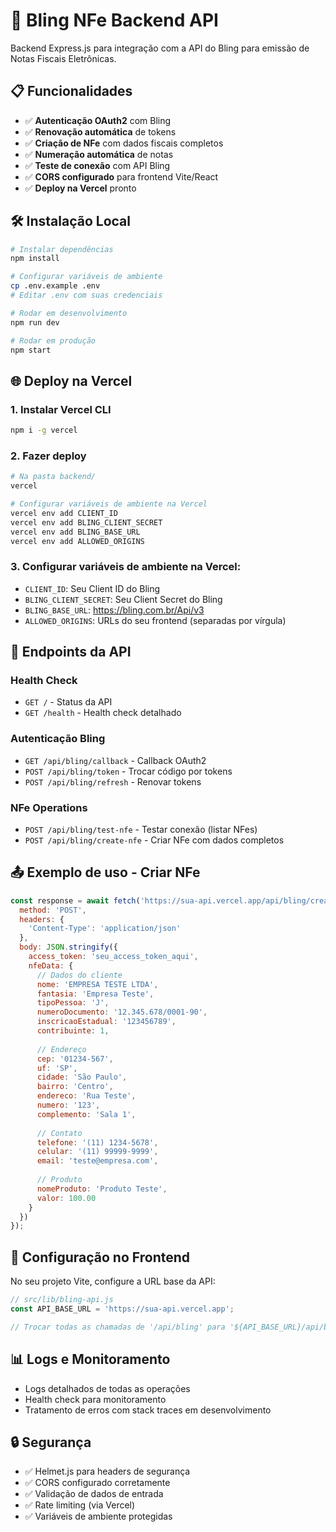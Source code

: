 # 🚀 Bling NFe Backend API

Backend Express.js para integração com a API do Bling para emissão de Notas Fiscais Eletrônicas.

## 📋 Funcionalidades

- ✅ **Autenticação OAuth2** com Bling
- ✅ **Renovação automática** de tokens
- ✅ **Criação de NFe** com dados fiscais completos
- ✅ **Numeração automática** de notas
- ✅ **Teste de conexão** com API Bling
- ✅ **CORS configurado** para frontend Vite/React
- ✅ **Deploy na Vercel** pronto

## 🛠️ Instalação Local

```bash
# Instalar dependências
npm install

# Configurar variáveis de ambiente
cp .env.example .env
# Editar .env com suas credenciais

# Rodar em desenvolvimento
npm run dev

# Rodar em produção
npm start
```

## 🌐 Deploy na Vercel

### 1. Instalar Vercel CLI
```bash
npm i -g vercel
```

### 2. Fazer deploy
```bash
# Na pasta backend/
vercel

# Configurar variáveis de ambiente na Vercel
vercel env add CLIENT_ID
vercel env add BLING_CLIENT_SECRET
vercel env add BLING_BASE_URL
vercel env add ALLOWED_ORIGINS
```

### 3. Configurar variáveis de ambiente na Vercel:
- `CLIENT_ID`: Seu Client ID do Bling
- `BLING_CLIENT_SECRET`: Seu Client Secret do Bling  
- `BLING_BASE_URL`: https://bling.com.br/Api/v3
- `ALLOWED_ORIGINS`: URLs do seu frontend (separadas por vírgula)

## 📡 Endpoints da API

### Health Check
- `GET /` - Status da API
- `GET /health` - Health check detalhado

### Autenticação Bling
- `GET /api/bling/callback` - Callback OAuth2
- `POST /api/bling/token` - Trocar código por tokens
- `POST /api/bling/refresh` - Renovar tokens

### NFe Operations  
- `POST /api/bling/test-nfe` - Testar conexão (listar NFes)
- `POST /api/bling/create-nfe` - Criar NFe com dados completos

## 📤 Exemplo de uso - Criar NFe

```javascript
const response = await fetch('https://sua-api.vercel.app/api/bling/create-nfe', {
  method: 'POST',
  headers: {
    'Content-Type': 'application/json'
  },
  body: JSON.stringify({
    access_token: 'seu_access_token_aqui',
    nfeData: {
      // Dados do cliente
      nome: 'EMPRESA TESTE LTDA',
      fantasia: 'Empresa Teste',
      tipoPessoa: 'J',
      numeroDocumento: '12.345.678/0001-90',
      inscricaoEstadual: '123456789',
      contribuinte: 1,
      
      // Endereço
      cep: '01234-567',
      uf: 'SP',
      cidade: 'São Paulo',
      bairro: 'Centro',
      endereco: 'Rua Teste',
      numero: '123',
      complemento: 'Sala 1',
      
      // Contato
      telefone: '(11) 1234-5678',
      celular: '(11) 99999-9999',
      email: 'teste@empresa.com',
      
      // Produto
      nomeProduto: 'Produto Teste',
      valor: 100.00
    }
  })
});
```

## 🔧 Configuração no Frontend

No seu projeto Vite, configure a URL base da API:

```javascript
// src/lib/bling-api.js
const API_BASE_URL = 'https://sua-api.vercel.app';

// Trocar todas as chamadas de '/api/bling' para '${API_BASE_URL}/api/bling'
```

## 📊 Logs e Monitoramento

- Logs detalhados de todas as operações
- Health check para monitoramento
- Tratamento de erros com stack traces em desenvolvimento

## 🔒 Segurança

- ✅ Helmet.js para headers de segurança
- ✅ CORS configurado corretamente
- ✅ Validação de dados de entrada
- ✅ Rate limiting (via Vercel)
- ✅ Variáveis de ambiente protegidas
